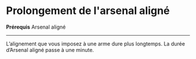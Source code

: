 # Prolongement de l'arsenal aligné

<p><strong>Prérequis</strong> Arsenal aligné</p>
<hr>
<p>L’alignement que vous imposez à une arme dure plus longtemps. La durée d’Arsenal aligné passe à une minute.</p>